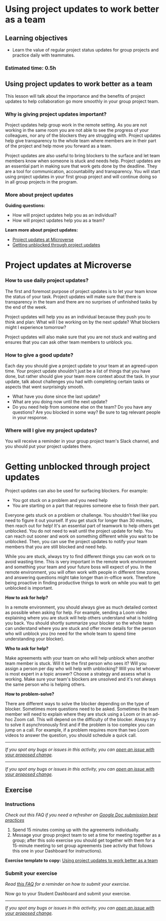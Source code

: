 # Using project updates to work better as a team

## Learning objectives

- Learn the value of regular project status updates for group projects and practice daily with teammates.

### **Estimated time**: 0.5h

## Using project updates to work better as a team

This lesson will talk about the importance and the benefits of project updates to help collaboration go more smoothly in your group project team.

### Why is giving project updates important?

Project updates help group work in the remote setting. As you are not working in the same room you are not able to see the progress of your colleagues, nor any of the blockers they are struggling with. Project updates help give transparency to the whole team where members are in their part of the project and help move you forward as a team.

Project updates are also useful to bring blockers to the surface and let team members know when someone is stuck and needs help. Project updates are an essential part in making sure that work gets done by the deadline. They are a tool for communication, accountability and transparency. You will start using project updates in your first group project and will continue doing so in all group projects in the program.

### More about project updates

**Guiding questions:**

- How will project updates help you as an individual?
- How will project updates help you as a team?

**Learn more about project updates:**

- [Project updates at Microverse](project-updates-at-microverse.md)
- [Getting unblocked through project updates](getting-unblocked-through-project-updates.md)

# Project updates at Microverse 

### How to use daily project updates?

The first and foremost purpose of project updates is to let your team know the status of your task. Project updates will make sure that there is transparency in the team and there are no surprises of unfinished tasks by the end of the week.

Project updates will help you as an individual because they push you to think and plan: What will I be working on by the next update? What blockers might I experience tomorrow?

Project updates will also make sure that you are not stuck and waiting and ensures that you can ask other team members to unblock you.

### How to give a good update?

Each day you should give a project update to your team at an agreed-upon time. Your project update shouldn't just be a list of things that you have done, but rather should give your team more context about the task. In your update, talk about challenges you had with completing certain tasks or aspects that went surprisingly smooth.

- What have you done since the last update?
- What are you doing now until the next update?
- Do you need help from someone else on the team? Do you have any questions? Are you blocked in some way? Be sure to tag relevant people in your response.

### Where will I give my project updates?
You will receive a reminder in your group project team's Slack channel, and you should put your project updates there.

# Getting unblocked through project updates

Project updates can also be used for surfacing blockers. For example:

- You got stuck on a problem and you need help
- You are starting on a part that requires someone else to finish their part.

Everyone gets stuck on a problem or challenge. You shouldn't feel like you need to figure it out yourself. If you get stuck for longer than 30 minutes, then reach out for help! It's an essential part of teamwork to help others get unblocked. You do not need to wait until the project update for help. You can reach out sooner and work on something different while you wait to be unblocked. Then, you can use the project updates to notify your team members that you are still blocked and need help.

While you are stuck, always try to find different things you can work on to avoid wasting time. This is very important in the remote work environment and something your team and your future boss will expect of you. In the remote environment, you will often work with people in different time zones, and answering questions might take longer than in-office work. Therefore being proactive in finding productive things to work on while you wait to get unblocked is important.

**How to ask for help?**

In a remote environment, you should always give as much detailed context as possible when asking for help. For example, sending a Loom video explaining where you are stuck will help others understand what is holding you back. You should shortly summarize your blocker so the whole team can understand where you are stuck and offer more details for the person who will unblock you (no need for the whole team to spend time understanding your blocker).

**Who to ask for help?**

Make agreements with your team on who will help unblock when another team member is stuck. Will it be the first person who sees it? Will you assign a person per day who will help with unblocking? Will you let whoever is most expert in a topic answer? Choose a strategy and assess what is working. Make sure your team's blockers are unsolved and it's not always the same person who is helping others.

**How to problem-solve?**

There are different ways to solve the blocker depending on the type of blocker. Sometimes more questions need to be asked. Sometimes the team member will need to explain where they are stuck using a Loom or in an ad-hoc Zoom call. This will depend on the difficulty of the blocker. Always try to solve it asynchronously first and if the problem is too complex you can jump on a call. For example, if a problem requires more than two Loom videos to answer the question, you should schedule a quick call.



------

_If you spot any bugs or issues in this activity, you can [open an issue with your proposed change](https://github.com/microverseinc/curriculum-transversal-skills/blob/main/git-github/articles/open_issue.md)._


------

_If you spot any bugs or issues in this activity, you can [open an issue with your proposed change](https://github.com/microverseinc/curriculum-transversal-skills/blob/main/git-github/articles/open_issue.md)._

## Exercise

### Instructions

*Check out this FAQ if you need a refresher on [Google Doc submission best practices](https://microverse.zendesk.com/hc/en-us/articles/360063156813)*

1. Spend 15 minutes coming up with the agreements individually.
2. Message your group project team to set a time for meeting together as a group; after this solo exercise you should get together with them for a 15-minute meeting to set group agreements (see activity that follows this one in your Dashboard for instructions).

**Exercise template to copy:** [Using project updates to work better as a team](https://docs.google.com/document/d/1tIXgjYp_8mEMO_dBjQavpBTdKAWAScnI8K4baBgFGHY/edit#)

### Submit your exercise

*Read [this FAQ](https://microverse.zendesk.com/hc/en-us/articles/360061344234) for a reminder on how to submit your exercise.*

Now go to your Student Dashboard and submit your exercise.


------

_If you spot any bugs or issues in this activity, you can [open an issue with your proposed change](https://github.com/microverseinc/curriculum-transversal-skills/blob/main/git-github/articles/open_issue.md)._
